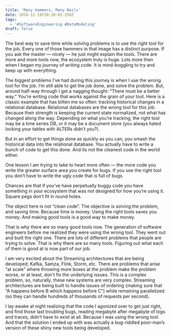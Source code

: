```yaml
---
title: 'Many Hammers, Many Nails'
date: 2018-12-18T20:30:03.250Z
tags:
  - '#SoftwareEngineering #DataModeling'
draft: false
---
```

The best way to save time while solving problems is to use the right tool for the job. Every one of those hammers in that image has a distinct purpose. If you ask the master — nicely — he just might explain the tools. There are more and more tools now, the ecosystem truly is huge. Lots more then when I began my journey of writing code. It is mind-boggling to try and keep up with everything.

The biggest problems I’ve had during this journey is when I use the wrong tool for the job. I’m still able to get the job done, and solve the problem. But, around half-way through I get a nagging thought: “There must be a better way.” You’re writing code that works against the grain of your tool. Here is a classic example that has bitten me so often: tracking historical changes in a relational database. Relational databases are the wrong tool for this job. Because their strength is keeping the current state normalized, not what has changed along the way. Depending on what you’re tracking, the right tool may be a time series DB, or it may be a document store (you always hated locking your tables with ALTERs didn’t you?).

But in an effort to get things done as quickly as you can, you smash the historical data into the relational database. You actually have to write a bunch of code to get this done. And its not the cleanest code in the world either.

One lesson I am trying to take to heart more often — the more code you write the greater surface area you create for bugs. If you use the right tool you don’t have to write the ugly code that is full of bugs.

Chances are that if you’ve have perpetually buggy code you have something in your ecosystem that was not designed for how you’re using it. Square pegs don’t fit in round holes.

The object here is not “clean code”. The objective is solving the problem, and saving time. Because time is money. Using the right tools saves you money. And making good tools is a good way to make money.

That is why there are so many good tools now. The generation of software engineers before me realized they were using the wrong tool. They went out and built the right one. There are lots of different problems that people are trying to solve. That is why there are so many tools. Figuring out what each of them is good at is now part of our job.

I am very excited about the Streaming architectures that are being developed; Kafka, Samza, Flink, Storm, etc. There are problems that arise “at scale” where throwing more boxes at the problem make the problem worse, or at least, don’t fix the underlying issues. This is a complex problem, so, naturally, these new systems are very complex. Streaming architectures are being built to handle issues of ordering (making sure that “A happens before B which happens before C”) while remaining parallelized (so they can handle hundreds of thousands of requests per second).

I lay awake at night realizing that the code I agonized over to get just right, and find those last troubling bugs, reading megabyte after megabyte of logs and traces, didn’t have to exist at all. Because I was using the wrong tool. And that the solution I ended up with was actually a bug-riddled poor-man’s version of these shiny new tools being developed.

